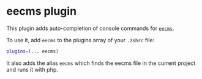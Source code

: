 # eecms plugin

This plugin adds auto-completion of console commands for
[`eecms`](https://github.com/ExpressionEngine/ExpressionEngine).

To use it, add `eecms` to the plugins array of your `.zshrc` file:

```sh
plugins=(... eecms)
```

It also adds the alias `eecms` which finds the eecms file in the current project
and runs it with php.
